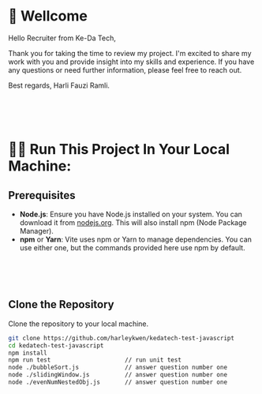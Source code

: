 # 🌟 Wellcome
Hello Recruiter from Ke-Da Tech,

Thank you for taking the time to review my project. I'm excited to share my work with you and provide insight into my skills and experience. If you have any questions or need further information, please feel free to reach out.

Best regards,
Harli Fauzi Ramli.

<br>
<br>
<br>

# 🏃‍♂️ Run This Project In Your Local Machine:
## Prerequisites
- **Node.js**: Ensure you have Node.js installed on your system. You can download it from [nodejs.org](https://nodejs.org/). This will also install npm (Node Package Manager).
- **npm** or **Yarn**: Vite uses npm or Yarn to manage dependencies. You can use either one, but the commands provided here use npm by default.

<br>
<br>
<br>

## Clone the Repository

Clone the repository to your local machine. 

```bash
git clone https://github.com/harleykwen/kedatech-test-javascript
cd kedatech-test-javascript
npm install
npm run test                     // run unit test
node ./bubbleSort.js             // answer question number one
node ./slidingWindow.js          // answer question number one
node ./evenNumNestedObj.js       // answer question number one
